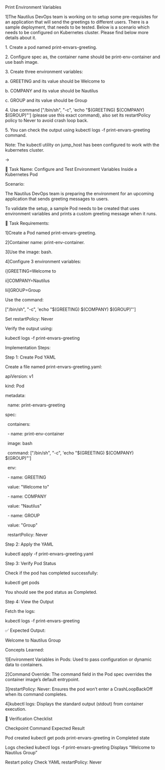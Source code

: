 Print Environment Variables 



1]The Nautilus DevOps team is working on to setup some pre-requisites for an application that will send the greetings to different users. There is a sample deployment, that needs to be tested. Below is a scenario which needs to be configured on Kubernetes cluster. Please find below more details about it.

1\. Create a pod named print-envars-greeting.

2\. Configure spec as, the container name should be print-env-container and use bash image.

3\. Create three environment variables:

a. GREETING and its value should be Welcome to

b. COMPANY and its value should be Nautilus

c. GROUP and its value should be Group

4\. Use command \["/bin/sh", "-c", 'echo "$(GREETING) $(COMPANY) $(GROUP)"'] (please use this exact command), also set its restartPolicy policy to Never to avoid crash loop back.

5\. You can check the output using kubectl logs -f print-envars-greeting command.

Note: The kubectl utility on jump\_host has been configured to work with the kubernetes cluster.





->



🧾 Task Name: Configure and Test Environment Variables Inside a Kubernetes Pod



Scenario:

The Nautilus DevOps team is preparing the environment for an upcoming application that sends greeting messages to users.



To validate the setup, a sample Pod needs to be created that uses environment variables and prints a custom greeting message when it runs.





🎯 Task Requirements:

1]Create a Pod named print-envars-greeting.

2]Container name: print-env-container.

3]Use the image: bash.

4]Configure 3 environment variables:



i]GREETING=Welcome to

ii]COMPANY=Nautilus

Iii]GROUP=Group





Use the command:

\["/bin/sh", "-c", 'echo "$(GREETING) $(COMPANY) $(GROUP)"']





Set restartPolicy: Never





Verify the output using:

kubectl logs -f print-envars-greeting





Implementation Steps:

Step 1: Create Pod YAML



Create a file named print-envars-greeting.yaml:



apiVersion: v1

kind: Pod

metadata:

&nbsp; name: print-envars-greeting

spec:

&nbsp; containers:

&nbsp;   - name: print-env-container

&nbsp;     image: bash

&nbsp;     command: \["/bin/sh", "-c", 'echo "$(GREETING) $(COMPANY) $(GROUP)"']

&nbsp;     env:

&nbsp;       - name: GREETING

&nbsp;         value: "Welcome to"

&nbsp;       - name: COMPANY

&nbsp;         value: "Nautilus"

&nbsp;       - name: GROUP

&nbsp;         value: "Group"

&nbsp; restartPolicy: Never





Step 2: Apply the YAML

kubectl apply -f print-envars-greeting.yaml





Step 3: Verify Pod Status

Check if the pod has completed successfully:

kubectl get pods



You should see the pod status as Completed.





Step 4: View the Output

Fetch the logs:

kubectl logs -f print-envars-greeting





✅ Expected Output:

Welcome to Nautilus Group





Concepts Learned:

1]Environment Variables in Pods: Used to pass configuration or dynamic data to containers.

2]Command Override: The command field in the Pod spec overrides the container image’s default entrypoint.

3]restartPolicy: Never: Ensures the pod won’t enter a CrashLoopBackOff when its command completes.

4]kubectl logs: Displays the standard output (stdout) from container execution.





🧾 Verification Checklist



Checkpoint	Command	Expected Result

Pod created	kubectl get pods	print-envars-greeting in Completed state

Logs checked	kubectl logs -f print-envars-greeting	Displays “Welcome to Nautilus Group”

Restart policy	Check YAML	restartPolicy: Never







